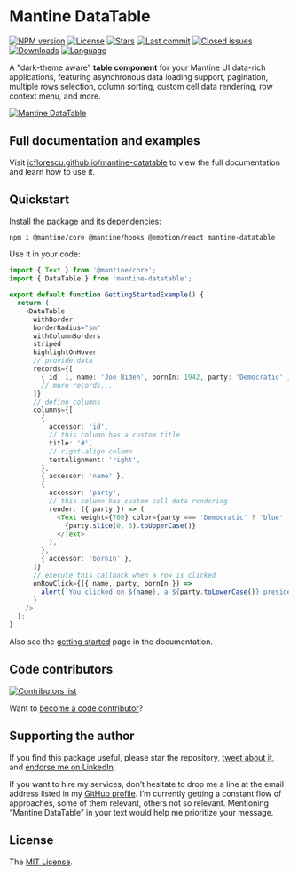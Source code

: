 # Mantine DataTable

[![NPM version][npm-image]][npm-url]
[![License][license-image]][license-url]
[![Stars][stars-image]][stars-url]
[![Last commit][last-commit-image]][repo-url]
[![Closed issues][closed-issues-image]][closed-issues-url]
[![Downloads][downloads-image]][npm-url]
[![Language][language-image]][repo-url]

A "dark-theme aware" **table component** for your Mantine UI data-rich applications, featuring asynchronous data loading support, pagination, multiple rows selection, column sorting, custom cell data rendering, row context menu, and more.

[![Mantine DataTable](https://user-images.githubusercontent.com/581999/187723353-0e082dbc-925b-4d0d-a14e-94c00073ee08.png)](https://icflorescu.github.io/mantine-datatable/)

## Full documentation and examples

Visit [icflorescu.github.io/mantine-datatable](https://icflorescu.github.io/mantine-datatable/) to view the full documentation and learn how to use it.

## Quickstart

Install the package and its dependencies:

```sh
npm i @mantine/core @mantine/hooks @emotion/react mantine-datatable
```

Use it in your code:

```ts
import { Text } from '@mantine/core';
import { DataTable } from 'mantine-datatable';

export default function GettingStartedExample() {
  return (
    <DataTable
      withBorder
      borderRadius="sm"
      withColumnBorders
      striped
      highlightOnHover
      // provide data
      records={[
        { id: 1, name: 'Joe Biden', bornIn: 1942, party: 'Democratic' },
        // more records...
      ]}
      // define columns
      columns={[
        {
          accessor: 'id',
          // this column has a custom title
          title: '#',
          // right-align column
          textAlignment: 'right',
        },
        { accessor: 'name' },
        {
          accessor: 'party',
          // this column has custom cell data rendering
          render: ({ party }) => (
            <Text weight={700} color={party === 'Democratic' ? 'blue' : 'red'}>
              {party.slice(0, 3).toUpperCase()}
            </Text>
          ),
        },
        { accessor: 'bornIn' },
      ]}
      // execute this callback when a row is clicked
      onRowClick={({ name, party, bornIn }) =>
        alert(`You clicked on ${name}, a ${party.toLowerCase()} president born in ${bornIn}.`)
      }
    />
  );
}
```
Also see the [getting started](https://icflorescu.github.io/mantine-datatable/getting-started) page in the documentation.

## Code contributors

[![Contributors list](https://contrib.rocks/image?repo=icflorescu/mantine-datatable)](https://github.com/icflorescu/mantine-datatable/graphs/contributors)

Want to [become a code contributor](https://icflorescu.github.io/mantine-datatable/contribute-and-support)?

## Supporting the author

If you find this package useful, please star the repository, [tweet about it](http://twitter.com/share?text=Build%20data-rich%20React%20applications%20with%20Mantine%20DataTable&url=https%3A%2F%2Fgithub.com%2Ficflorescu%2Fmantine-datatable&hashtags=mantine%2Cdatatable%2Cdatagrid%2Creact&via=icflorescu), and [endorse me on LinkedIn](https://www.linkedin.com/in/icflorescu).

If you want to hire my services, don’t hesitate to drop me a line at the email address listed in my [GitHub profile](https://github.com/icflorescu).
I’m currently getting a constant flow of approaches, some of them relevant, others not so relevant.
Mentioning “Mantine DataTable” in your text would help me prioritize your message.

## License

The [MIT License](https://github.com/icflorescu/mantine-datatable/blob/master/LICENSE).

[npm-url]: https://npmjs.org/package/mantine-datatable
[repo-url]: https://github.com/icflorescu/mantine-datatable
[stars-url]: https://github.com/icflorescu/mantine-datatable/stargazers
[closed-issues-url]: https://github.com/icflorescu/mantine-datatable/issues?q=is%3Aissue+is%3Aclosed
[license-url]: LICENSE
[npm-image]: https://img.shields.io/npm/v/mantine-datatable.svg?style=flat-square
[license-image]: http://img.shields.io/npm/l/mantine-datatable.svg?style=flat-square
[downloads-image]: http://img.shields.io/npm/dm/mantine-datatable.svg?style=flat-square
[stars-image]: https://img.shields.io/github/stars/icflorescu/mantine-datatable?style=flat-square
[last-commit-image]: https://img.shields.io/github/last-commit/icflorescu/mantine-datatable?style=flat-square
[closed-issues-image]: https://img.shields.io/github/issues-closed-raw/icflorescu/mantine-datatable?style=flat-square
[language-image]: https://img.shields.io/github/languages/top/icflorescu/mantine-datatable?style=flat-square
